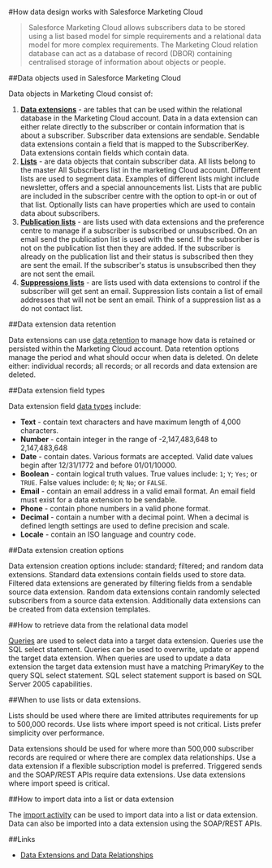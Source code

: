 #How data design works with Salesforce Marketing Cloud

> Salesforce Marketing Cloud allows subscribers data to be stored using a list based model for simple requirements and a relational data model for more complex requirements. The Marketing Cloud relation database can act as a database of record (DBOR) containing centralised storage of information about objects or people.

##Data objects used in Salesforce Marketing Cloud

Data objects in Marketing Cloud consist of:

1. **[Data extensions](https://help.marketingcloud.com/en/documentation/exacttarget/subscribers/data_extensions_for_exacttarget_marketing_cloud/)** - are tables that can be used within the relational database in the Marketing Cloud account. Data in a data extension can either relate directly to the subscriber or contain information that is about a subscriber. Subscriber data extensions are sendable. Sendable data extensions contain a field that is mapped to the SubscriberKey. Data extensions contain fields which contain data.
2. **[Lists](https://help.marketingcloud.com/en/documentation/exacttarget/subscribers/lists)** - are data objects that contain subscriber data. All lists belong to the master All Subscribers list in the marketing Cloud account. Different lists are used to segment data. Examples of different lists might include newsletter, offers and a special announcements list. Lists that are public are included in the subscriber centre with the option to opt-in or out of that list. Optionally lists can have properties which are used to contain data about subscribers.
3. **[Publication lists](https://help.marketingcloud.com/en/documentation/exacttarget/subscribers/publication_lists/)** - are lists used with data extensions and the preference centre to manage if a subscriber is subscribed or unsubscribed. On an email send the publication list is used with the send. If the subscriber is not on the publication list then they are added. If the subscriber is already on the publication list and their status is subscribed then they are sent the email. If the subscriber's status is unsubscribed then they are not sent the email.
4. **[Suppressions lists](https://help.marketingcloud.com/en/documentation/exacttarget/subscribers/suppression_lists/)** - are lists used with data extensions to control if the subscriber will get sent an email. Suppression lists contain a list of email addresses that will not be sent an email. Think of a suppression list as a do not contact list. 

##Data extension data retention

Data extensions can use [data retention](https://help.marketingcloud.com/en/documentation/exacttarget/subscribers/data_extensions_for_exacttarget_marketing_cloud/managing_policies_for_a_data_extension/) to manage how data is retained or persisted within the Marketing Cloud account. Data retention options manage the period and what should occur when data is deleted. On delete either: individual records; all records; or all records and data extension are deleted.

##Data extension field types

Data extension field [data types](https://help.marketingcloud.com/en/documentation/exacttarget/subscribers/data_extensions_for_exacttarget_marketing_cloud/getting_started_with_data_extensions/data_types/) include:

* **Text** - contain text characters and have maximum length of 4,000 characters.
* **Number** - contain integer in the range of -2,147,483,648 to 2,147,483,648
* **Date** - contain dates. Various formats are accepted. Valid date values begin after 12/31/1772 and before 01/01/10000.
* **Boolean** - contain logical truth values. True values include: `1`; `Y`; `Yes`; or `TRUE`. False values include: `0`; `N`; `No`; or `FALSE`. 
* **Email** - contain an email address in a valid email format. An email field must exist for a data extension to be sendable.
* **Phone** - contain phone numbers in a valid phone format.
* **Decimal** - contain a number with a decimal point. When a decimal is defined length settings are used to define precision and scale.
* **Locale** - contain an ISO language and country code.

##Data extension creation options

Data extension creation options include: standard; filtered; and random data extensions. Standard data extensions contain fields used to store data. Filtered data extensions are generated by filtering fields from a sendable source data extension. Random data extensions contain randomly selected subscribers from a source data extension. Additionally data extensions can be created from data extension templates.

##How to retrieve data from the relational data model

[Queries](https://help.marketingcloud.com/en/documentation/exacttarget/interactions/activities/query_activity/) are used to select data into a target data extension. Queries use the SQL select statement. Queries can be used to overwrite, update or append the target data extension. When queries are used to update a data extension the target data extension must have a matching PrimaryKey to the query SQL select statement. SQL select statement support is based on SQL Server 2005 capabilities.

##When to use lists or data extensions.

Lists should be used where there are limited attributes requirements for up to 500,000 records. Use lists where import speed is not critical. Lists prefer simplicity over performance.

Data extensions should be used for where more than 500,000 subscriber records are required or where there are complex data relationships. Use a data extension if a flexible subscription model is preferred. Triggered sends and the SOAP/REST APIs require data extensions. Use data extensions where import speed is critical.

##How to import data into a list or data extension

The [import activity](https://help.marketingcloud.com/en/documentation/exacttarget/interactions/activities/import_activity/) can be used to import data into a list or data extension. Data can also be imported into a data extension using the SOAP/REST APIs.

##Links

* [Data Extensions and Data Relationships](https://help.marketingcloud.com/en/documentation/exacttarget/subscribers/data_extensions_and_data_relationships/#How_to_create_a_group)
